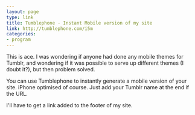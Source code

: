 ```yaml
---
layout: page
type: link
title: Tumblephone - Instant Mobile version of my site 
link: http://tumblephone.com/i5m
categories: 
- program
---
```

This is ace. I was wondering if anyone had done any mobile themes for Tumblr, and wondering if it was possible to serve up different themes (I doubt it?), but then problem solved.

You can use Tumblephone to instantly generate a mobile version of your site. iPhone optimised of course. Just add your Tumblr name at the end if the URL.

I'll have to get a link added to the footer of my site.
